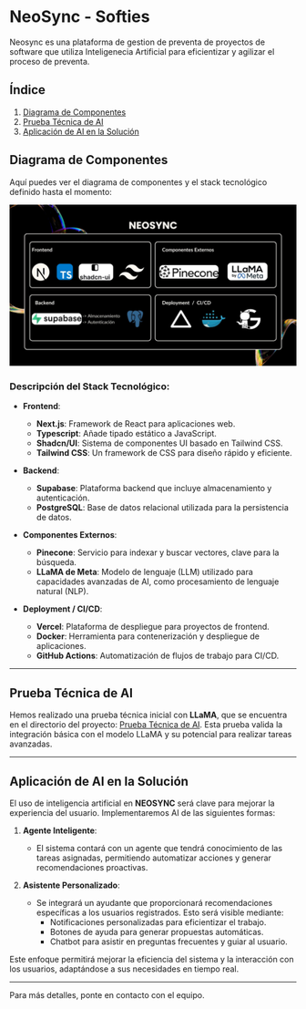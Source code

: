 # NeoSync - Softies

Neosync es una plataforma de gestion de preventa de proyectos de software que utiliza Inteligenecia Artificial para eficientizar y agilizar el proceso de preventa.

## Índice
1. [Diagrama de Componentes](#diagrama-de-componentes)
2. [Prueba Técnica de AI](#prueba-técnica-de-ai)
3. [Aplicación de AI en la Solución](#aplicación-de-ai-en-la-solución)

## Diagrama de Componentes

Aquí puedes ver el diagrama de componentes y el stack tecnológico definido hasta el momento:

![Diagrama de Componentes](README_Assets/Softies%20-%20Propuesta%20Final.jpg)

### Descripción del Stack Tecnológico:
- **Frontend**:
  - **Next.js**: Framework de React para aplicaciones web.
  - **Typescript**: Añade tipado estático a JavaScript.
  - **Shadcn/UI**: Sistema de componentes UI basado en Tailwind CSS.
  - **Tailwind CSS**: Un framework de CSS para diseño rápido y eficiente.

- **Backend**:
  - **Supabase**: Plataforma backend que incluye almacenamiento y autenticación.
  - **PostgreSQL**: Base de datos relacional utilizada para la persistencia de datos.

- **Componentes Externos**:
  - **Pinecone**: Servicio para indexar y buscar vectores, clave para la búsqueda.
  - **LLaMA de Meta**: Modelo de lenguaje (LLM) utilizado para capacidades avanzadas de AI, como procesamiento de lenguaje natural (NLP).

- **Deployment / CI/CD**:
  - **Vercel**: Plataforma de despliegue para proyectos de frontend.
  - **Docker**: Herramienta para contenerización y despliegue de aplicaciones.
  - **GitHub Actions**: Automatización de flujos de trabajo para CI/CD.

---

## Prueba Técnica de AI

Hemos realizado una prueba técnica inicial con **LLaMA**, que se encuentra en el directorio del proyecto: [Prueba Técnica de AI](llama%20API/llama-test.ipynb). Esta prueba valida la integración básica con el modelo LLaMA y su potencial para realizar tareas avanzadas.

---

## Aplicación de AI en la Solución

El uso de inteligencia artificial en **NEOSYNC** será clave para mejorar la experiencia del usuario. Implementaremos AI de las siguientes formas:

1. **Agente Inteligente**: 
   - El sistema contará con un agente que tendrá conocimiento de las tareas asignadas, permitiendo automatizar acciones y generar recomendaciones proactivas.

2. **Asistente Personalizado**:
   - Se integrará un ayudante que proporcionará recomendaciones específicas a los usuarios registrados. Esto será visible mediante:
     - Notificaciones personalizadas para eficientizar el trabajo.
     - Botones de ayuda para generar propuestas automáticas.
     - Chatbot para asistir en preguntas frecuentes y guiar al usuario.

Este enfoque permitirá mejorar la eficiencia del sistema y la interacción con los usuarios, adaptándose a sus necesidades en tiempo real.

---

Para más detalles, ponte en contacto con el equipo.
